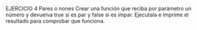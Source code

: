 EJERCICIO 4
Pares o nones
Crear una función que reciba por parámetro un número y devuelva true si es par y false si es impar.
Ejecutala e imprime el resultado para comprobar que funciona.